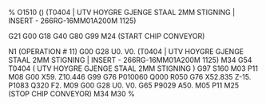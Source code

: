 %
O1510 ()
(T0404  |  UTV HOYGRE GJENGE STAAL 2MM STIGNING  | INSERT -  266RG-16MM01A200M   1125)

G21 G00 G18
G40 G80 G99
M24 (START CHIP CONVEYOR)

N1
(OPERATION # 11)
G00 G28 U0. V0.
(T0404  |  UTV HOYGRE GJENGE STAAL 2MM STIGNING  | INSERT -  266RG-16MM01A200M   1125)
M34
G54
T0404 ( UTV HOYGRE GJENGE STAAL 2MM STIGNING )
G97 S160 M03 P11
M08
G00 X59. Z10.446
G99
G76 P010060 Q000 R050
G76 X52.835 Z-15. P1083 Q320 F2.
M09
G00 G28 U0. V0.
G65 P9029 A50.
M05 P11
M25 (STOP CHIP CONVEYOR)
M34
M30
%
